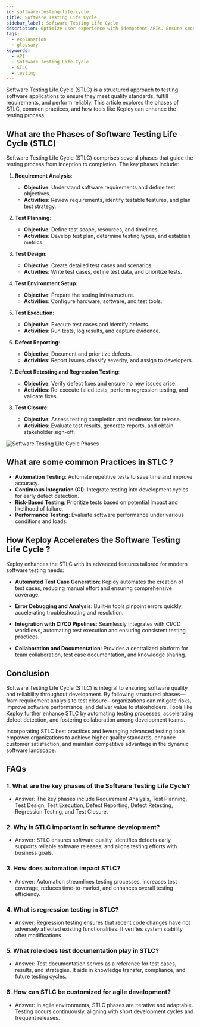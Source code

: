 ```yaml
---
id: software-testing-life-cycle
title: Software Testing Life Cycle
sidebar_label: Software Testing Life Cycle
description: Optimize user experience with idempotent APIs. Ensure smooth interactions & error handling for satisfied users.
tags:
  - explanation
  - glossary
keywords:
  - API
  - Software Testing Life Cycle
  - STLC
  - testing
---
```


Software Testing Life Cycle (STLC) is a structured approach to testing software applications to ensure they meet quality standards, fulfill requirements, and perform reliably. This article explores the phases of STLC, common practices, and how tools like Keploy can enhance the testing process.

## What are the Phases of Software Testing Life Cycle (STLC)

Software Testing Life Cycle (STLC) comprises several phases that guide the testing process from inception to completion. The key phases include:

1. **Requirement Analysis**: 
   - **Objective**: Understand software requirements and define test objectives.
   - **Activities**: Review requirements, identify testable features, and plan test strategy.

2. **Test Planning**: 
   - **Objective**: Define test scope, resources, and timelines.
   - **Activities**: Develop test plan, determine testing types, and establish metrics.

3. **Test Design**: 
   - **Objective**: Create detailed test cases and scenarios.
   - **Activities**: Write test cases, define test data, and prioritize tests.

4. **Test Environment Setup**: 
   - **Objective**: Prepare the testing infrastructure.
   - **Activities**: Configure hardware, software, and test tools.

5. **Test Execution**: 
   - **Objective**: Execute test cases and identify defects.
   - **Activities**: Run tests, log results, and capture evidence.

6. **Defect Reporting**: 
   - **Objective**: Document and prioritize defects.
   - **Activities**: Report issues, classify severity, and assign to developers.

7. **Defect Retesting and Regression Testing**: 
   - **Objective**: Verify defect fixes and ensure no new issues arise.
   - **Activities**: Re-execute failed tests, perform regression testing, and validate fixes.

8. **Test Closure**: 
   - **Objective**: Assess testing completion and readiness for release.
   - **Activities**: Evaluate test results, generate reports, and obtain stakeholder sign-off.

![Software Testing Life Cycle Phases](https://cdn.hashnode.com/res/hashnode/image/upload/v1689231300018/f466f393-e402-4b1f-adef-259c93508aa8.png)

## What are some common Practices in STLC ?

- **Automation Testing**: Automate repetitive tests to save time and improve accuracy.
- **Continuous Integration (CI)**: Integrate testing into development cycles for early defect detection.
- **Risk-Based Testing**: Prioritize tests based on potential impact and likelihood of failure.
- **Performance Testing**: Evaluate software performance under various conditions and loads.

## How Keploy Accelerates the Software Testing Life Cycle ?

Keploy enhances the STLC with its advanced features tailored for modern software testing needs:

- **Automated Test Case Generation**: Keploy automates the creation of test cases, reducing manual effort and ensuring comprehensive coverage.
  
- **Error Debugging and Analysis**: Built-in tools pinpoint errors quickly, accelerating troubleshooting and resolution.
  
- **Integration with CI/CD Pipelines**: Seamlessly integrates with CI/CD workflows, automating test execution and ensuring consistent testing practices.

- **Collaboration and Documentation**: Provides a centralized platform for team collaboration, test case documentation, and knowledge sharing.

## Conclusion

Software Testing Life Cycle (STLC) is integral to ensuring software quality and reliability throughout development. By following structured phases—from requirement analysis to test closure—organizations can mitigate risks, improve software performance, and deliver value to stakeholders. Tools like Keploy further enhance STLC by automating testing processes, accelerating defect detection, and fostering collaboration among development teams.

Incorporating STLC best practices and leveraging advanced testing tools empower organizations to achieve higher quality standards, enhance customer satisfaction, and maintain competitive advantage in the dynamic software landscape.

## FAQs

### 1. **What are the key phases of the Software Testing Life Cycle?**
   - Answer: The key phases include Requirement Analysis, Test Planning, Test Design, Test Execution, Defect Reporting, Defect Retesting, Regression Testing, and Test Closure.

### 2. **Why is STLC important in software development?**
   - Answer: STLC ensures software quality, identifies defects early, supports reliable software releases, and aligns testing efforts with business goals.

### 3. **How does automation impact STLC?**
   - Answer: Automation streamlines testing processes, increases test coverage, reduces time-to-market, and enhances overall testing efficiency.

### 4. **What is regression testing in STLC?**
   - Answer: Regression testing ensures that recent code changes have not adversely affected existing functionalities. It verifies system stability after modifications.

### 5. **What role does test documentation play in STLC?**
   - Answer: Test documentation serves as a reference for test cases, results, and strategies. It aids in knowledge transfer, compliance, and future testing cycles.

### 6. **How can STLC be customized for agile development?**
   - Answer: In agile environments, STLC phases are iterative and adaptable. Testing occurs continuously, aligning with short development cycles and frequent releases.

